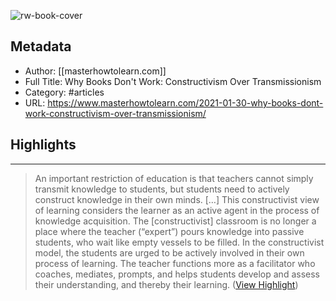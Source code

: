 ![rw-book-cover](https://readwise-assets.s3.amazonaws.com/static/images/article1.be68295a7e40.png)

## Metadata
- Author: [[masterhowtolearn.com]]
- Full Title: Why Books Don't Work: Constructivism Over Transmissionism
- Category: #articles
- URL: https://www.masterhowtolearn.com/2021-01-30-why-books-dont-work-constructivism-over-transmissionism/

## Highlights
***

> An important restriction of education is that teachers cannot simply transmit knowledge to students, but students need to actively construct knowledge in their own minds. […] This constructivist view of learning considers the learner as an active agent in the process of knowledge acquisition.
> The [constructivist] classroom is no longer a place where the teacher (“expert”) pours knowledge into passive students, who wait like empty vessels to be filled. In the constructivist model, the students are urged to be actively involved in their own process of learning. The teacher functions more as a facilitator who coaches, mediates, prompts, and helps students develop and assess their understanding, and thereby their learning. ([View Highlight](https://instapaper.com/read/1523756664/20149321))

